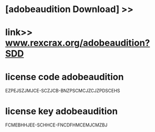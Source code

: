 #  
# [adobeaudition Download] >> 
# link>>  www.rexcrax.org/adobeaudition?SDD



# license code adobeaudition

EZPEJSZJMJCE-SCZJCB-BNZPSCMCJZCJZPDSCEHS

# license key adobeaudition

FCMEBHHJEE-SCHHCE-FNCDFHMCEMJCMZBJ
